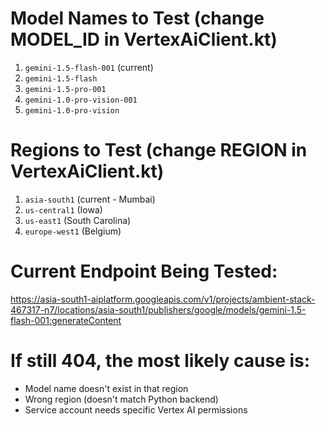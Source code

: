 # Model Names to Test (change MODEL_ID in VertexAiClient.kt)

1. `gemini-1.5-flash-001` (current)
2. `gemini-1.5-flash`  
3. `gemini-1.5-pro-001`
4. `gemini-1.0-pro-vision-001`
5. `gemini-1.0-pro-vision`

# Regions to Test (change REGION in VertexAiClient.kt)

1. `asia-south1` (current - Mumbai)
2. `us-central1` (Iowa)  
3. `us-east1` (South Carolina)
4. `europe-west1` (Belgium)

# Current Endpoint Being Tested:
https://asia-south1-aiplatform.googleapis.com/v1/projects/ambient-stack-467317-n7/locations/asia-south1/publishers/google/models/gemini-1.5-flash-001:generateContent

# If still 404, the most likely cause is:
- Model name doesn't exist in that region
- Wrong region (doesn't match Python backend)
- Service account needs specific Vertex AI permissions